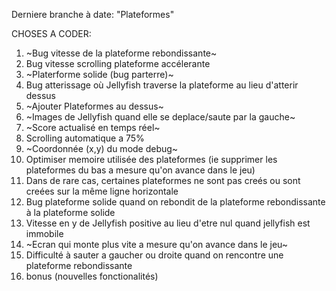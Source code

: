 Derniere branche à date: "Plateformes"

CHOSES A CODER:

1) ~Bug vitesse de la plateforme rebondissante~ 
2) Bug vitesse scrolling plateforme accélerante 
3) ~Platerforme solide (bug parterre)~ 
4) Bug atterissage où Jellyfish traverse la plateforme au lieu d'atterir dessus
5) ~Ajouter Plateformes au dessus~ 
6) ~Images de Jellyfish quand elle se deplace/saute par la gauche~ 
7) ~Score actualisé en temps réel~ 
8) Scrolling automatique a 75%
9) ~Coordonnée (x,y) du mode debug~ 
10) Optimiser memoire utilisée des plateformes (ie supprimer les plateformes du bas a mesure qu'on avance dans le jeu)
11) Dans de rare cas, certaines plateformes ne sont pas creés ou sont creées sur la même ligne horizontale
12) Bug plateforme solide quand on rebondit de la plateforme rebondissante à la plateforme solide
13) Vitesse en y de Jellyfish positive au lieu d'etre nul quand jellyfish est immobile
14) ~Ecran qui monte plus vite a mesure qu'on avance dans le jeu~
15) Difficulté à sauter a gaucher ou droite quand on rencontre une plateforme rebondissante
16) bonus (nouvelles fonctionalités)

